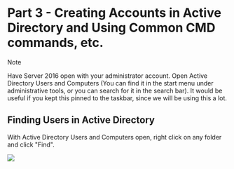 # Part 3 - Creating Accounts in Active Directory and Using Common CMD commands, etc.

> [!NOTE]
> Have Server 2016 open with your administrator account. Open Active Directory Users and Computers (You can find it in the start menu under administrative tools, or you can search for it in the search bar). It would be useful if you kept this pinned to the taskbar, since we will be using this a lot.

## Finding Users in Active Directory
With Active Directory Users and Computers open, right click on any folder and click "Find".

<img src="https://i.ibb.co/PckhZKf/1-Find-in-active-directory-users-and-computers.png">
